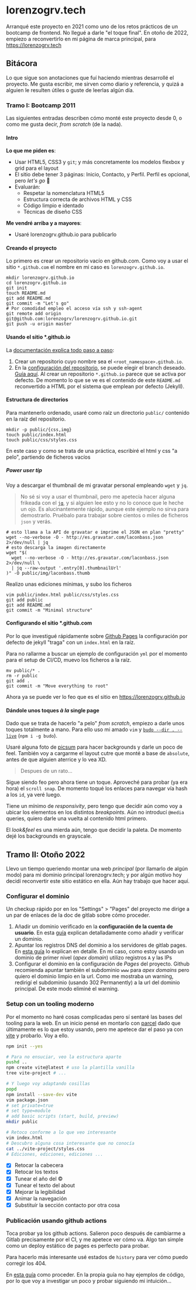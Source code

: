 # lorenzogrv.tech

Arranqué este proyecto en 2021 como uno de los retos prácticos de un bootcamp
de frontend. No llegué a darle "el toque final". En otoño de 2022, empiezo a
reconvertirlo en mi página de marca principal, para <https://lorenzogrv.tech>

## Bitácora

Lo que sigue son anotaciones que fuí haciendo mientras desarrollé el proyecto.
Me gusta escribir, me sirven como diario y referencia, y quizá a alguien le
resulten útiles o guste de leerlas algún día.

### Tramo I: Bootcamp 2011

Las siguientes entradas describen cómo monté este proyecto desde 0, o como me
gusta decir, _from scratch_ (de la nada).

#### Intro

**Lo que me piden es**:

- Usar HTML5, CSS3 y `git`; y más concretamente los modelos flexbox y grid para
  el layout
- El sitio debe tener 3 páginas: Inicio, Contacto, y Perfil. Perfil es opcional,
  pero _let's go_ :rocket:
- Evaluarán:
  - Respetar la nomenclatura HTML5
  - Estructura correcta de archivos HTML y CSS
  - Código limpio e identado
  - Técnicas de diseño CSS

**Me vendré arriba y a mayores**:

- Usaré lorenzogrv.github.io para publicarlo

#### Creando el proyecto

Lo primero es crear un repositorio vacío en github.com. Como voy a usar el sitio
`*.github.com` el nombre en mi caso es `lorenzogrv.github.io`.

```shell
mkdir lorenzogrv.github.io
cd lorenzogrv.github.io
git init
touch README.md
git add README.md
git commit -m "Let's go"
# Por comodidad empleo el acceso vía ssh y ssh-agent
git remote add origin git@github.com:lorenzogrv/lorenzogrv.github.io.git
git push -u origin master
```

#### Usando el sitio *.github.io

La [documentación explica todo paso a paso](https://docs.github.com/es/github/working-with-github-pages/creating-a-github-pages-site):

1. Crear un repositorio cuyo nombre sea el `<root_namespace>.github.io`.
2. En la [configuración del repositorio](https://github.com/lorenzogrv/lorenzogrv.github.io/settings),
   se puede elegir el branch deseado. [Guía aquí](https://docs.github.com/es/github/working-with-github-pages/configuring-a-publishing-source-for-your-github-pages-site#choosing-a-publishing-source).
   Al crear un repositorio `*.github.io` parece que se activa por defecto. De
   momento lo que se ve es el contenido de este `README.md` reconvertido a HTML
   por el sistema que emplean por defecto (Jekyll).

#### Estructura de directorios

Para mantenerlo ordenado, usaré como raíz un directorio `public/` contenido en
la raíz del repositorio.

```shell
mkdir -p public/{css,img}
touch public/index.html
touch public/css/styles.css
```

En este caso y como se trata de una práctica, escribiré el html y css "a pelo",
partiendo de ficheros vacíos

##### Power user tip

Voy a descargar el thumbnail de mi gravatar personal empleando `wget` y `jq`.

> No sé si voy a usar el thumbnail, pero me apetecía hacer alguna frikeada con
> el [`jq`](https://stedolan.github.io/jq/), y si alguien lee esto y no lo
> conoce que le heche un ojo. Es alucinantemente rápido, aunque este ejemplo no
> sirva para demostrarlo. Pruébalo para trabajar sobre cientos o miles de
> ficheros `json` y verás.

```shell
# esto llama a la API de gravatar e imprime el JSON en plan "pretty"
wget --no-verbose -O - http://es.gravatar.com/laconbass.json 2>/dev/null | jq
# esto descarga la imagen directamente
wget "$(
  wget --no-verbose -O - http://es.gravatar.com/laconbass.json 2>/dev/null \
  | jq --raw-output '.entry[0].thumbnailUrl'
)" -O public/img/laconbass.thumb
```

Realizo unas ediciones mínimas, y subo los ficheros

```shell
vim public/index.html public/css/styles.css
git add public
git add README.md
git commit -m "Minimal structure"
```

#### Configurando el sitio *.github.com

Por lo que investigué rápidamente sobre [Github Pages](https://pages.github.com/)
la configuración por defecto de jekyll "traga" con un `index.html` en la raíz.

Para no rallarme a buscar un ejemplo de configuración `yml` por el momento para
el setup de CI/CD, muevo los ficheros a la raíz.

```shell
mv public/* .
rm -r public
git add .
git commit -m "Move everything to root"
```

Ahora ya se puede ver lo feo que es el sitio en <https://lorenzogrv.github.io>

#### Dándole unos toques _à la_ single page

Dado que se trata de hacerlo "a pelo" _from scratch_, empiezo a darle unos
toques totalmente a mano. Para ello uso mi amado `vim` y [`budo --dir .
--live`](https://github.com/mattdesl/budo) (`npm i -g budo`).

Usaré alguna foto de [picsum](https://picsum.photos ) para hacer backgrounds y
darle un poco de feel. También voy a cargarme el layout cutre que monté a base
de `absolute`, antes de que alguien aterrice y lo vea XD.

> Despues de un rato...

Sigue siendo feo pero ahora tiene un toque. Aproveché para probar (ya era hora)
el `scroll snap`. De momento toqué los enlaces para navegar vía hash a los `id`,
ya veré luego.

Tiene un mínimo de _responsivity_, pero tengo que decidir aún como voy a ubicar
los elementos en los distintos _breakpoints_. Aún no introducí `@media` queries,
quiero darle una vuelta al contenido html primero.

El _look&feel_ es una mierda aún, tengo que decidir la paleta. De momento dejé
los backgrounds en grayscale.

## Tramo II: Otoño 2022

Llevo un tiempo queriendo montar una web _principal_ (por llamarlo de algún
modo) para mi dominio principal lorenzogrv.tech; y por algún motivo hoy decidí
reconvertir este sitio estático en ella. Aún hay trabajo que hacer aquí.

### Configurar el dominio

Un checkup rápido por en los "Settings" > "Pages" del proyecto me dirige a un
par de enlaces de la doc de gitlab sobre cómo proceder.

1. Añadir un dominio verificado en la **configuración de la cuenta de usuario**.
   En esta [guía](https://docs.github.com/es/pages/configuring-a-custom-domain-for-your-github-pages-site/verifying-your-custom-domain-for-github-pages)
   explican detalladamente como añadir y verificar un dominio.
2. Apuntar los registros DNS del dominio a los servidores de gitlab pages.
   En [esta guía](https://docs.github.com/es/pages/configuring-a-custom-domain-for-your-github-pages-site/managing-a-custom-domain-for-your-github-pages-site)
   lo explican en detalle. En mi caso, como estoy usando un dominio de primer
   nivel (_apex domain_) utilizo registros `A` y las IPs
3. Configurar el dominio en la configuración de _Pages_ del proyecto.
   Github recomienda apuntar también el subdominio `www` para _apex domains_
   pero quiero el dominio limpio en la url. Como me mostraba un warning,
   redirigí el subdominio (usando 302 Permanently) a la url del dominio
   principal. De este modo eliminé el warning.

### Setup con un tooling moderno

[parcel]: https://parceljs.org/
[vite]: https://vitejs.dev/

Por el momento no haré cosas complicadas pero sí sentaré las bases del tooling
para la web. En un inicio pensé en montarlo con [parcel] dado que últimamente es
lo que estoy usando, pero me apetece dar el paso ya con [vite] y probarlo. Voy a
ello.

```bash
npm init --yes

# Para no ensuciar, veo la estructura aparte
pushd ..
npm create vite@latest # uso la plantilla vanilla
tree vite-project # ...

# Y luego voy adaptando cosillas
popd
npm install --save-dev vite
vim package.json
# set private=true
# set type=module
# add basic scripts (start, build, preview)
mkdir public

# Retoco conforme a lo que veo interesante
vim index.html
# Descubro alguna cosa interesante que no conocía
cat ../vite-project/styles.css
# Ediciones, ediciones, ediciones ...
```

- [x] Retocar la cabecera
- [x] Retocar los textos
- [x] Tunear el año del ©
- [x] Tunear el texto del about
- [x] Mejorar la legibilidad
- [x] Animar la navegación
- [x] Substituír la sección contacto por otra cosa

### Publicación usando github actions

Toca probar ya los github actions. Salieron poco después de cambiarme a Gitlab
precisamente por el CI, y me apetece ver cómo va. Algo tan simple como un deploy
estático de pages es perfecto para probar.

Para hacerlo más interesante usé estados de `history` para ver cómo puedo
corregir los 404.

En [esta guía](https://docs.github.com/es/pages/getting-started-with-github-pages/configuring-a-publishing-source-for-your-github-pages-site)
como proceder. En la propia guía no hay ejemplos de código, por lo que voy a
investigar un poco y probar siguiendo mi intuición...
